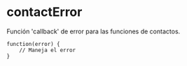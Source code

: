 contactError
============

Función 'callback' de error para las funciones de contactos.

    function(error) {
        // Maneja el error
    }
